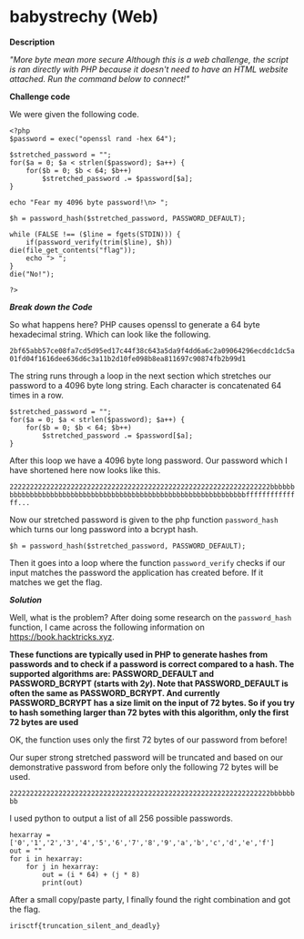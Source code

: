 # babystrechy (Web)

**Description**

*"More byte mean more secure
Although this is a web challenge, the script is ran directly with PHP because it doesn't need to have an HTML website attached. Run the command below to connect!"*

**Challenge code**

We were given the following code.
```
<?php
$password = exec("openssl rand -hex 64");

$stretched_password = "";
for($a = 0; $a < strlen($password); $a++) {
    for($b = 0; $b < 64; $b++)
        $stretched_password .= $password[$a];
}

echo "Fear my 4096 byte password!\n> ";

$h = password_hash($stretched_password, PASSWORD_DEFAULT);

while (FALSE !== ($line = fgets(STDIN))) {
    if(password_verify(trim($line), $h)) die(file_get_contents("flag"));
    echo "> ";
}
die("No!");

?>
```

***Break down the Code***

So what happens here?
PHP causes openssl to generate a 64 byte hexadecimal string.
Which can look like the following.

```2bf65abb57ce08fa7cd5d95ed17c44f38c643a5da9f4dd6a6c2a09064296ecddc1dc5a01fd04f1616dee636d6c3a11b2d10fe098b8ea811697c90874fb2b99d1```

The string runs through a loop in the next section which stretches our password to a 4096 byte long string.
Each character is concatenated 64 times in a row.
```
$stretched_password = "";
for($a = 0; $a < strlen($password); $a++) {
    for($b = 0; $b < 64; $b++)
        $stretched_password .= $password[$a];
}
```
After this loop we have a 4096 byte long password.
Our password which I have shortened here now looks like this.

```2222222222222222222222222222222222222222222222222222222222222222bbbbbbbbbbbbbbbbbbbbbbbbbbbbbbbbbbbbbbbbbbbbbbbbbbbbbbbbbbbbbbbbffffffffffffff...```

Now our stretched password is given to the php function `password_hash` which turns our long password into a bcrypt hash.

`$h = password_hash($stretched_password, PASSWORD_DEFAULT);`

Then it goes into a loop where the function `password_verify` checks if our input matches the password the application has created before.
If it matches we get the flag.

***Solution***

Well, what is the problem?
After doing some research on the `password_hash` function, I came across the following information on https://book.hacktricks.xyz.

**These functions are typically used in PHP to generate hashes from passwords and to check if a password is correct compared to a hash.
The supported algorithms are: PASSWORD_DEFAULT and PASSWORD_BCRYPT (starts with $2y$). Note that PASSWORD_DEFAULT is often the same as PASSWORD_BCRYPT. And currently PASSWORD_BCRYPT has a size limit on the input of 72 bytes. So if you try to hash something larger than 72 bytes with this algorithm, only the first 72 bytes are used**

OK, the function uses only the first 72 bytes of our password from before!

Our super strong stretched password will be truncated and based on our demonstrative password from before only the following 72 bytes will be used.

`2222222222222222222222222222222222222222222222222222222222222222bbbbbbbb`

I used python to output a list of all 256 possible passwords.

```
hexarray = ['0','1','2','3','4','5','6','7','8','9','a','b','c','d','e','f']
out = ""
for i in hexarray:
    for j in hexarray:
        out = (i * 64) + (j * 8)
        print(out)
```
After a small copy/paste party, I finally found the right combination and got the flag.

`irisctf{truncation_silent_and_deadly}`
